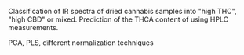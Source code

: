 Classification of IR spectra of dried cannabis samples into "high THC", "high CBD" or mixed.
Prediction of the THCA content of using HPLC measurements.

PCA, PLS, different normalization techniques

